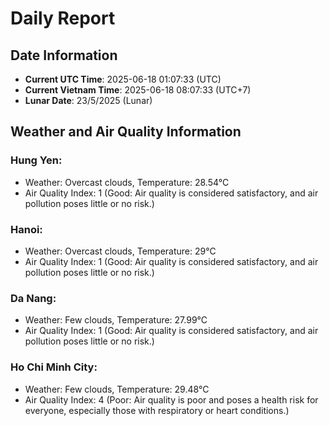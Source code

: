 # Daily Report
## Date Information
- **Current UTC Time**: 2025-06-18 01:07:33 (UTC)
- **Current Vietnam Time**: 2025-06-18 08:07:33 (UTC+7)
- **Lunar Date**: 23/5/2025 (Lunar)

## Weather and Air Quality Information

### Hung Yen:
- Weather: Overcast clouds, Temperature: 28.54°C
- Air Quality Index: 1 (Good: Air quality is considered satisfactory, and air pollution poses little or no risk.)

### Hanoi:
- Weather: Overcast clouds, Temperature: 29°C
- Air Quality Index: 1 (Good: Air quality is considered satisfactory, and air pollution poses little or no risk.)

### Da Nang:
- Weather: Few clouds, Temperature: 27.99°C
- Air Quality Index: 1 (Good: Air quality is considered satisfactory, and air pollution poses little or no risk.)

### Ho Chi Minh City:
- Weather: Few clouds, Temperature: 29.48°C
- Air Quality Index: 4 (Poor: Air quality is poor and poses a health risk for everyone, especially those with respiratory or heart conditions.)
